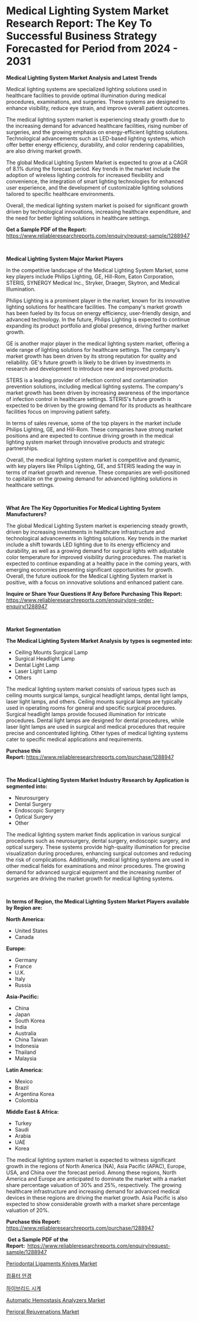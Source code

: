 <p><h1>Medical Lighting System Market Research Report: The Key To Successful Business Strategy Forecasted for Period from 2024 - 2031</h1></p><p><strong>Medical Lighting System Market Analysis and Latest Trends</strong></p>
<p><p>Medical lighting systems are specialized lighting solutions used in healthcare facilities to provide optimal illumination during medical procedures, examinations, and surgeries. These systems are designed to enhance visibility, reduce eye strain, and improve overall patient outcomes.</p><p>The medical lighting system market is experiencing steady growth due to the increasing demand for advanced healthcare facilities, rising number of surgeries, and the growing emphasis on energy-efficient lighting solutions. Technological advancements such as LED-based lighting systems, which offer better energy efficiency, durability, and color rendering capabilities, are also driving market growth.</p><p>The global Medical Lighting System Market is expected to grow at a CAGR of 8.1% during the forecast period. Key trends in the market include the adoption of wireless lighting controls for increased flexibility and convenience, the integration of smart lighting technologies for enhanced user experience, and the development of customizable lighting solutions tailored to specific healthcare environments.</p><p>Overall, the medical lighting system market is poised for significant growth driven by technological innovations, increasing healthcare expenditure, and the need for better lighting solutions in healthcare settings.</p></p>
<p><strong>Get a Sample PDF of the Report:&nbsp;</strong> <a href="https://www.reliableresearchreports.com/enquiry/request-sample/1288947">https://www.reliableresearchreports.com/enquiry/request-sample/1288947</a></p>
<p>&nbsp;</p>
<p><strong>Medical Lighting System Major Market Players</strong></p>
<p><p>In the competitive landscape of the Medical Lighting System Market, some key players include Philips Lighting, GE, Hill-Rom, Eaton Corporation, STERIS, SYNERGY Medical Inc., Stryker, Draeger, Skytron, and Medical Illumination. </p><p>Philips Lighting is a prominent player in the market, known for its innovative lighting solutions for healthcare facilities. The company's market growth has been fueled by its focus on energy efficiency, user-friendly design, and advanced technology. In the future, Philips Lighting is expected to continue expanding its product portfolio and global presence, driving further market growth.</p><p>GE is another major player in the medical lighting system market, offering a wide range of lighting solutions for healthcare settings. The company's market growth has been driven by its strong reputation for quality and reliability. GE's future growth is likely to be driven by investments in research and development to introduce new and improved products.</p><p>STERS is a leading provider of infection control and contamination prevention solutions, including medical lighting systems. The company's market growth has been driven by increasing awareness of the importance of infection control in healthcare settings. STERIS's future growth is expected to be driven by the growing demand for its products as healthcare facilities focus on improving patient safety.</p><p>In terms of sales revenue, some of the top players in the market include Philips Lighting, GE, and Hill-Rom. These companies have strong market positions and are expected to continue driving growth in the medical lighting system market through innovative products and strategic partnerships.</p><p>Overall, the medical lighting system market is competitive and dynamic, with key players like Philips Lighting, GE, and STERIS leading the way in terms of market growth and revenue. These companies are well-positioned to capitalize on the growing demand for advanced lighting solutions in healthcare settings.</p></p>
<p>&nbsp;</p>
<p><strong>What Are The Key Opportunities For Medical Lighting System Manufacturers?</strong></p>
<p><p>The global Medical Lighting System market is experiencing steady growth, driven by increasing investments in healthcare infrastructure and technological advancements in lighting solutions. Key trends in the market include a shift towards LED lighting due to its energy efficiency and durability, as well as a growing demand for surgical lights with adjustable color temperature for improved visibility during procedures. The market is expected to continue expanding at a healthy pace in the coming years, with emerging economies presenting significant opportunities for growth. Overall, the future outlook for the Medical Lighting System market is positive, with a focus on innovative solutions and enhanced patient care.</p></p>
<p><strong>Inquire or Share Your Questions If Any Before Purchasing This Report:</strong> <a href="https://www.reliableresearchreports.com/enquiry/pre-order-enquiry/1288947">https://www.reliableresearchreports.com/enquiry/pre-order-enquiry/1288947</a></p>
<p>&nbsp;</p>
<p><strong>Market Segmentation</strong></p>
<p><strong>The Medical Lighting System Market Analysis by types is segmented into:</strong></p>
<p><ul><li>Ceiling Mounts Surgical Lamp</li><li>Surgical Headlight Lamp</li><li>Dental Light Lamp</li><li>Laser Light Lamp</li><li>Others</li></ul></p>
<p><p>The medical lighting system market consists of various types such as ceiling mounts surgical lamps, surgical headlight lamps, dental light lamps, laser light lamps, and others. Ceiling mounts surgical lamps are typically used in operating rooms for general and specific surgical procedures. Surgical headlight lamps provide focused illumination for intricate procedures. Dental light lamps are designed for dental procedures, while laser light lamps are used in surgical and medical procedures that require precise and concentrated lighting. Other types of medical lighting systems cater to specific medical applications and requirements.</p></p>
<p><strong>Purchase this Report:&nbsp;</strong><a href="https://www.reliableresearchreports.com/purchase/1288947">https://www.reliableresearchreports.com/purchase/1288947</a></p>
<p>&nbsp;</p>
<p><strong>The Medical Lighting System Market Industry Research by Application is segmented into:</strong></p>
<p><ul><li>Neurosurgery</li><li>Dental Surgery</li><li>Endoscopic Surgery</li><li>Optical Surgery</li><li>Other</li></ul></p>
<p><p>The medical lighting system market finds application in various surgical procedures such as neurosurgery, dental surgery, endoscopic surgery, and optical surgery. These systems provide high-quality illumination for precise visualization during procedures, enhancing surgical outcomes and reducing the risk of complications. Additionally, medical lighting systems are used in other medical fields for examinations and minor procedures. The growing demand for advanced surgical equipment and the increasing number of surgeries are driving the market growth for medical lighting systems.</p></p>
<p>&nbsp;</p>
<p><strong>In terms of Region, the Medical Lighting System Market Players available by Region are:</strong></p>
<p>
    <p> <strong> North America: </strong>
        <ul>
            <li>United States</li>
            <li>Canada</li>
        </ul>
        </p> 
    <p> <strong> Europe: </strong>
        <ul>
            <li>Germany</li>
            <li>France</li>
            <li>U.K.</li>
            <li>Italy</li>
            <li>Russia</li>
        </ul>
        </p> 
    <p> <strong> Asia-Pacific: </strong>
        <ul>
            <li>China</li>
            <li>Japan</li>
            <li>South Korea</li>
            <li>India</li>
            <li>Australia</li>
            <li>China Taiwan</li>
            <li>Indonesia</li>
            <li>Thailand</li>
            <li>Malaysia</li>
        </ul>
        </p> 
    <p> <strong> Latin America: </strong>
        <ul>
            <li>Mexico</li>
            <li>Brazil</li>
            <li>Argentina Korea</li>
            <li>Colombia</li>
        </ul>
        </p> 
    <p> <strong> Middle East & Africa: </strong>
        <ul>
            <li>Turkey</li>
            <li>Saudi</li>
            <li>Arabia</li>
            <li>UAE</li>
            <li>Korea</li>
        </ul>
    </p>
    </p>
<p><p>The medical lighting system market is expected to witness significant growth in the regions of North America (NA), Asia Pacific (APAC), Europe, USA, and China over the forecast period. Among these regions, North America and Europe are anticipated to dominate the market with a market share percentage valuation of 30% and 25%, respectively. The growing healthcare infrastructure and increasing demand for advanced medical devices in these regions are driving the market growth. Asia Pacific is also expected to show considerable growth with a market share percentage valuation of 20%.</p></p>
<p><strong>Purchase this Report: </strong><a href="https://www.reliableresearchreports.com/purchase/1288947">https://www.reliableresearchreports.com/purchase/1288947</a></p>
<p>&nbsp;<strong>Get a Sample PDF of the Report:&nbsp;&nbsp;</strong><a href="https://www.reliableresearchreports.com/enquiry/request-sample/1288947">https://www.reliableresearchreports.com/enquiry/request-sample/1288947</a></p>
<p><strong></strong></p>
<p><p><a href="https://zircon-bluebell-299.notion.site/Periodontal-Ligaments-Knives-Market-Research-Report-The-Key-To-Successful-Business-Strategy-Forecas-4f8350b388d447ec8aa8b66cfc7c47e9">Periodontal Ligaments Knives Market</a></p><p><a href="https://medium.com/@ppekbp22499696/%EC%BB%B4%ED%93%A8%ED%84%B0-%EC%95%88%EA%B2%BD-%EC%8B%9C%EC%9E%A5%EC%9D%84-%EB%B3%B4%EB%8A%94-%ED%86%B5%EC%B0%B0-%EC%8B%9C%EC%9E%A5-%EB%8F%99%ED%96%A5-%EC%84%B1%EC%9E%A5-2024%EB%85%84%EB%B6%80%ED%84%B0-2031%EB%85%84%EA%B9%8C%EC%A7%80-%EC%98%88%EC%B8%A1%EB%90%9C-%EA%B2%83-f6df8820770a">컴퓨터 안경</a></p><p><a href="https://medium.com/@ppekbp22499696/%ED%98%BC%ED%95%A9-%EC%8B%9C%EA%B3%84-%EC%8B%9C%EC%9E%A5-%EA%B7%9C%EB%AA%A8-%EB%B0%8F-%EC%8B%9C%EC%9E%A5-%ED%8A%B8%EB%A0%8C%EB%93%9C-%EC%99%84%EB%B2%BD%ED%95%9C-%EC%82%B0%EC%97%85-%EA%B0%9C%EC%9A%94-2024%EB%85%84%EB%B6%80%ED%84%B0-2031%EB%85%84-aec3040f6e90">하이브리드 시계</a></p><p><a href="https://github.com/pgtimber/Market-Research-Report-List-1/blob/main/automatic-hemostasis-analyzers-market.md">Automatic Hemostasis Analyzers Market</a></p><p><a href="https://fearless-okapi-6c8.notion.site/Perioral-Rejuvenations-Market-Size-Share-Trends-Analysis-Report-By-Material-By-Type-By-End-user-db01114ec4a04e2e9e87706129586a84">Perioral Rejuvenations Market</a></p></p>